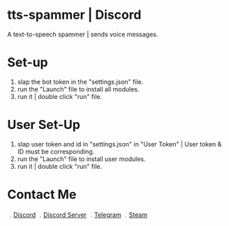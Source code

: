 # tts-spammer | Discord
A text-to-speech spammer | sends voice messages.

# Set-up
1. slap the bot token in the "settings.json" file.
2. run the "Launch" file to install all modules.
3. run it | double click "run" file.

# User Set-Up
1. slap user token and id in "settings.json" in "User Token" | User token & ID must be corresponding.
2. run the "Launch" file to install user modules.
3. run it | double click "run" file.

# Contact Me
﹒[Discord](https://discord.com/users/709827684888215582)
﹒[Discord Server](https://discord.gg/JH9h9uv)
﹒[Telegram](https://t.me/clairvoyant7teen)
﹒[Steam](https://steamcommunity.com/id/seven777teen/)
